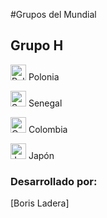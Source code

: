 #Grupos del Mundial

## Grupo H

<img alt ="Polonia" src="http://flags.fmcdn.net/data/flags/w580/pl.png" width="25" height="25"> Polonia

<img alt ="Senegal" src="http://flags.fmcdn.net/data/flags/w580/sn.png" width="25" height="25"> Senegal

<img alt ="Colombia" src="http://flags.fmcdn.net/data/flags/w580/co.png" width="25" height="25"> Colombia

<img alt ="Japón" src="http://flags.fmcdn.net/data/flags/w580/jp.png" width="25" height="25"> Japón

### Desarrollado por:

[Boris Ladera]
